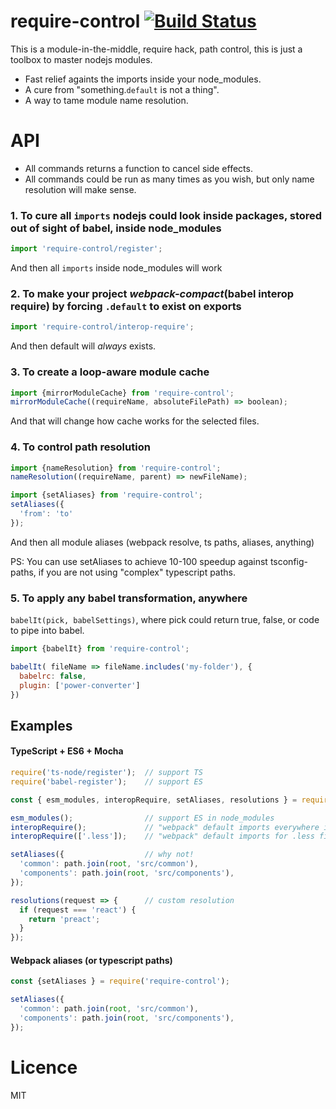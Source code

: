 # require-control [![Build Status](https://secure.travis-ci.org/theKashey/require-control.svg)](http://travis-ci.org/theKashey/require-control)

This is a module-in-the-middle, require hack, path control, this is just a toolbox to master nodejs modules.

- Fast relief againts the imports inside your node_modules. 
- A cure from "something.`default` is not a thing".
- A way to tame module name resolution.

# API
- All commands returns a function to cancel side effects.
- All commands could be run as many times as you wish, but only name resolution will make sense.

### 1. To cure all `imports` nodejs could look inside packages, stored out of sight of babel, inside node_modules
```js
import 'require-control/register';
```
And then all `imports` inside node_modules will work

### 2. To make your project _webpack-compact_(babel interop require) by forcing `.default` to exist on exports
```js
import 'require-control/interop-require';
```
And then default will _always_ exists.

### 3. To create a loop-aware module cache
```js
import {mirrorModuleCache} from 'require-control';
mirrorModuleCache((requireName, absoluteFilePath) => boolean);
```
And that will change how cache works for the selected files.

### 4. To control path resolution
```js
import {nameResolution} from 'require-control';
nameResolution((requireName, parent) => newFileName);

import {setAliases} from 'require-control';
setAliases({
  'from': 'to'
});
```
And then all module aliases (webpack resolve, ts paths, aliases, anything)

PS: You can use setAliases to achieve 10-100 speedup against tsconfig-paths, if you are not using "complex" typescript paths. 

### 5. To apply any babel transformation, anywhere
`babelIt(pick, babelSettings)`, where pick could return true, false, or code to pipe into babel.
```js
import {babelIt} from 'require-control';

babelIt( fileName => fileName.includes('my-folder'), {
  babelrc: false,
  plugin: ['power-converter']
})
```

## Examples

#### TypeScript + ES6 + Mocha

```js
require('ts-node/register');  // support TS
require('babel-register');    // support ES

const { esm_modules, interopRequire, setAliases, resolutions } = require('require-control');

esm_modules();                // support ES in node_modules
interopRequire();             // "webpack" default imports everywhere in js,jsx,less,scss
interopRequire(['.less']);    // "webpack" default imports for .less files

setAliases({                  // why not!
  'common': path.join(root, 'src/common'),
  'components': path.join(root, 'src/components'),
});

resolutions(request => {      // custom resolution
  if (request === 'react') {
    return 'preact';
  }
});
```

#### Webpack aliases (or typescript paths)
```js
const {setAliases } = require('require-control');

setAliases({                  
  'common': path.join(root, 'src/common'),
  'components': path.join(root, 'src/components'),
});
```

# Licence
MIT
